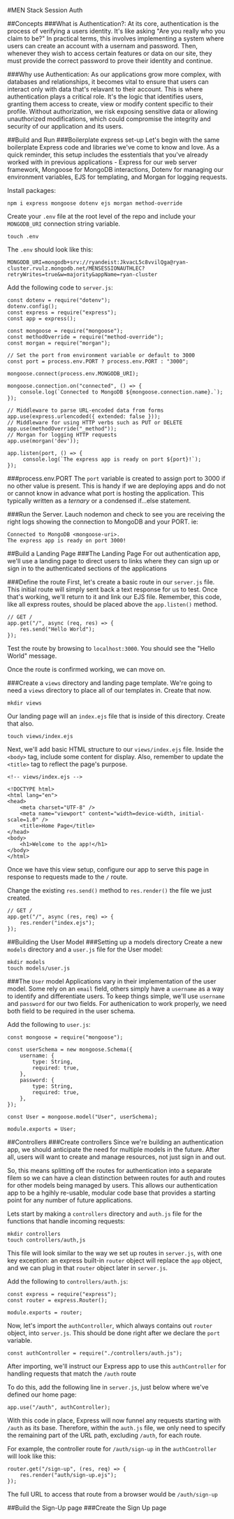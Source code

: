 #MEN Stack Session Auth

##Concepts
###What is Authentication?:
At its core, authentication is the process of verifying a users identity. It's like asking "Are you really who you claim to be?" In practical terms, this involves implementing a system where users can create an account with a usernam and password. Then, whenever they wish to access certain features or data on our site, they must provide the correct password to prove their identity and continue. 

###Why use Authentication:
As our applications grow more complex, with databases and relationships, it becomes vital to ensure that users can interact only with data that's relavant to their account. This is where authentication plays a critical role. It's the logic that identifies users, granting them access to create, view or modify content specific to their profile. Without authorization, we risk exposing sensitive data or allowing unauthorized modifications, which could compromise the integrity and security of our application and its users. 

##Build and Run
###Boilerplate express set-up
Let's begin with the same boilerplate Express code and libraries we've come to know and love. As a quick reminder, this setup includes the esstentials that you've already worked with in previous applications - Express for our web server framework, Mongoose for MongoDB interactions, Dotenv for managing our environment variables, EJS for templating, and Morgan for logging requests. 

Install packages: 

```
npm i express mongoose dotenv ejs morgan method-override
```

Create your `.env` file at the root level of the repo and include your `MONGODB_URI` connection string variable.

```
touch .env
```

The `.env` should look like this:

```
MONGODB_URI=mongodb+srv://ryandeist:JkvacL5c8vvilQga@ryan-cluster.rvulz.mongodb.net/MENSESSIONAUTHLEC?retryWrites=true&w=majority&appName=ryan-cluster
```
Add the following code to `server.js`:

```
const dotenv = require("dotenv");
dotenv.config();
const express = require("express");
const app = express();

const mongoose = require("mongoose");
const methodOverride = require("method-override");
const morgan = require("morgan");

// Set the port from environment variable or default to 3000
const port = process.env.PORT ? process.env.PORT : "3000";

mongoose.connect(process.env.MONGODB_URI);

mongoose.connection.on("connected", () => {
    console.log(`Connected to MongoDB ${mongoose.connection.name}.`);
});

// Middleware to parse URL-encoded data from forms
app.use(express.urlencoded({ extended: false }));
// Middleware for using HTTP verbs such as PUT or DELETE
app.use(methodOverride("_method"));
// Morgan for logging HTTP requests
app.use(morgan('dev'));

app.listen(port, () => {
     console.log(`The express app is ready on port ${port}!`);
});

```

###process.env.PORT
The `port` variable is created to assign port to 3000 if no other value is present. This is handy if we are deploying apps and do not or cannot know in advance what port is hosting the application. This typically written as a *ternary* or a condensed if...else statement. 

###Run the Server. 
Lauch nodemon and check to see you are receiving the right logs showing the connection to MongoDB and your PORT. ie:

```
Connected to MongoDB <mongoose-uri>.
The express app is ready on port 3000!

```

##Build a Landing Page
###The Landing Page
For out authentication app, we'll use a landing page to direct users to links where they can sign up or sign in to the authenticated sections of the applications
    
###Define the route
First, let's create a basic route in our `server.js` file. This initial route will simply sent back a text response for us to test. Once that's working, we'll return to it and link our EJS file. Remember, this code, like all express routes, should be placed above the `app.listen()` method. 

```
// GET /
app.get("/", async (req, res) => {
    res.send("Hello World");
});

```

Test the route by browsing to `localhost:3000`. You should see the "Hello World" message. 

Once the route is confirmed working, we can move on. 

###Create a `views` directory and landing page template. 
We're going to need a `views` directory to place all of our templates in. Create that now. 

```
mkdir views
```

Our landing page will an `index.ejs` file that is inside of this directory. Create that also.

```
touch views/index.ejs
```

Next, we'll add basic HTML structure to our `views/index.ejs` file. Inside the `<body>` tag, include some content for display. Also, remember to update the `<title>` tag to reflect the page's purpose. 

```
<!-- views/index.ejs -->

<!DOCTYPE html>
<html lang="en">
<head>
    <meta charset="UTF-8" />
    <meta name="viewport" content="width=device-width, initial-scale=1.0" />
    <title>Home Page</title>
</head>
<body>
    <h1>Welcome to the app!</h1>
</body>
</html>

```

Once we have this view setup, configure our app to serve this page in response to requests made to the `/` route. 

Change the existing `res.send()` method to `res.render()` the file we just created. 

```
// GET /
app.get("/", async (res, req) => {
    res.render("index.ejs");
});
```

##Building the User Model
###Setting up a models directory
Create a new `models` directory and a `user.js` file for the User model:

```
mkdir models
touch models/user.js
```

###The `User` model
Applications vary in their implementation of the user model. Some rely on an `email` field, others simply have a `username` as a way to identify and differentiate users. To keep things simple, we'll use `username` and `password` for our two fields. For authenication to work properly, we need both field to be required in the user schema.

Add the following to `user.js`:

```
const mongoose = require("mongoose");

const userSchema = new mongoose.Schema({
    username: {
        type: String,
        required: true,
    },
    password: {
        type: String,
        required: true,
    },
});

const User = mongoose.model("User", userSchema);

module.exports = User;
```

##Controllers 
###Create controllers 
Since we're building an authentication app, we should anticipate the need for multiple models in the future. After all, users will want to create and manage resources, not just sign in and out. 

So, this means splitting off the routes for authentication into a separate filem so we can have a clean distinction between routes for auth and routes for other models being managed by users. This allows our authentication app to be a hgihly re-usable, modular code base that provides a starting point for any number of future applications.

Lets start by making a `controllers` directory and `auth.js` file for the functions that handle incoming requests:

```
mkdir controllers
touch controllers/auth,js
```

This file will look similar to the way we set up routes in `server.js`, with one key exception: an express built-in `router` object will replace the `app` object, and we can plug in that `router` object later in `server.js`.

Add the following to `controllers/auth.js`:

```
const express = require("express");
const router = express.Router();

module.exports = router;
```

Now, let's import the `authController`, which always contains out `router` object, into `server.js`. This should be done right after we declare the `port` variable. 

```
const authController = require("./controllers/auth.js");
```

After importing, we'll instruct our Express app to use this `authController` for handling requests that match the `/auth` route

To do this, add the following line in `server.js`, just below where we've defined our home page:

```
app.use("/auth", authController);
```

With this code in place, Express will now funnel any requests starting with `/auth` as its base. Therefore, within the `auth.js` file, we only need to specify the remaining part of the URL path, excluding `/auth`, for each route. 

For example, the controller route for `/auth/sign-up` in the `authController` will look like this:

```
router.get("/sign-up", (res, req) => {
    res.render("auth/sign-up.ejs");
});
```

The full URL to access that route from a browser would be `/auth/sign-up`

##Build the Sign-Up page
###Create the Sign Up page